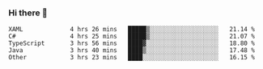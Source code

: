 ### Hi there 👋

<!--START_SECTION:waka-->

```text
XAML             4 hrs 26 mins   █████▒░░░░░░░░░░░░░░░░░░░   21.14 %
C#               4 hrs 25 mins   █████▒░░░░░░░░░░░░░░░░░░░   21.07 %
TypeScript       3 hrs 56 mins   ████▓░░░░░░░░░░░░░░░░░░░░   18.80 %
Java             3 hrs 40 mins   ████▒░░░░░░░░░░░░░░░░░░░░   17.48 %
Other            3 hrs 23 mins   ████░░░░░░░░░░░░░░░░░░░░░   16.15 %
```

<!--END_SECTION:waka-->

<!--
**Jonas-VanHaeken/Jonas-VanHaeken** is a ✨ _special_ ✨ repository because its `README.md` (this file) appears on your GitHub profile.

Here are some ideas to get you started:

- 🔭 I’m currently working on ...
- 🌱 I’m currently learning ...
- 👯 I’m looking to collaborate on ...
- 🤔 I’m looking for help with ...
- 💬 Ask me about ...
- 📫 How to reach me: ...
- 😄 Pronouns: ...
- ⚡ Fun fact: ...
-->
